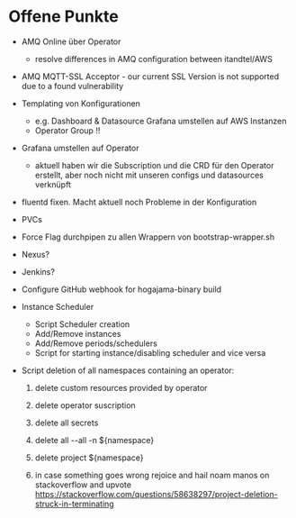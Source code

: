 # Offene Punkte

- AMQ Online über Operator
    - resolve differences in AMQ configuration between itandtel/AWS
- AMQ MQTT-SSL Acceptor - our current SSL Version is not supported due to a found vulnerability
- Templating von Konfigurationen
    - e.g. Dashboard & Datasource Grafana umstellen auf AWS Instanzen
    - Operator Group !!
- Grafana umstellen auf Operator
    - aktuell haben wir die Subscription und die CRD für den Operator erstellt, aber noch nicht mit unseren configs und datasources verknüpft
- fluentd fixen. Macht aktuell noch Probleme in der Konfiguration
- PVCs
- Force Flag durchpipen zu allen Wrappern von bootstrap-wrapper.sh
- Nexus?
- Jenkins?
- Configure GitHub webhook for hogajama-binary build
- Instance Scheduler
    - Script Scheduler creation
    - Add/Remove instances
    - Add/Remove periods/schedulers
    - Script for starting instance/disabling scheduler and vice versa

- Script deletion of all namespaces containing an operator: 
    1. delete custom resources provided by operator
    2. delete operator suscription
    3. delete all secrets
    4. delete all --all -n ${namespace}
    5. delete project ${namespace}
    
    6. in case something goes wrong rejoice and hail noam manos on stackoverflow and upvote https://stackoverflow.com/questions/58638297/project-deletion-struck-in-terminating
